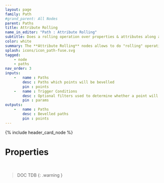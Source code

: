 ```yaml
---
layout: page
family: Path
#grand_parent: All Nodes
parent: Paths
title: Attribute Rolling
name_in_editor: "Path : Attribute Rolling"
subtitle: Does a rolling operation over properties & attributes along a path
color: white
summary: The **Attribute Rolling** nodes allows to do "rolling" operations, where the base value of each operation is the result of the previous one.
splash: icons/icon_path-fuse.svg
tagged: 
    - node
    - paths
nav_order: 3
inputs:
    -   name : Paths
        desc : Paths which points will be bevelled
        pin : points
    -   name : Trigger Conditions
        desc : Optional filters used to determine whether a point will be bevelled or not
        pin : params
outputs:
    -   name : Paths
        desc : Bevelled paths
        pin : points
---
```


{% include header_card_node %}

# Properties
<br>

> DOC TDB
{: .warning }